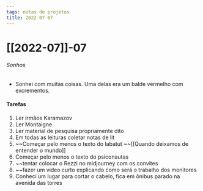 ```yaml
---
tags: notas de projetos
title: 2022-07-07  
---
```


# [[2022-07]]-07  

###### Sonhos

- Sonhei com muitas coisas. Uma delas era um balde vermelho com excrementos.

#### Tarefas

1. Ler irmãos Karamazov 
2. Ler Montaigne
3. Ler material de pesquisa propriamente dito
4. Em todas as leituras coletar notas de lit
5. ~~Começar pelo menos o texto do labatut ~~[[Quando deixamos de entender o mundo]]
6. Começar pelo menos o texto do psiconautas 
7. ~~tentar colocar o Rezzi no midjourney com os convites
8. ~~fazer um video curto explicando como será o trabalho dos monitores
9. Conheci um lugar para cortar o cabelo, fica em ônibus parado na avenida das torres 

